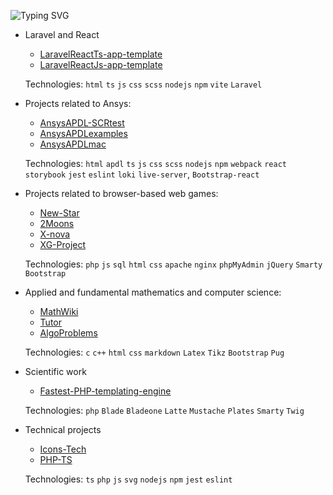 ![Typing SVG](https://readme-typing-svg.demolab.com?font=Orbitron&size=30&pause=1000&width=435&lines=My+projects+and+their+tech)
- Laravel and React
  - [LaravelReactTs-app-template](https://github.com/Yaro2709/LaravelReactTs-app-template)
  - [LaravelReactJs-app-template](https://github.com/Yaro2709/LaravelReactJs-app-template)

  Technologies: `html` `ts` `js` `css` `scss` `nodejs` `npm` `vite` `Laravel`

- Projects related to Ansys:
    - [AnsysAPDL-SCRtest](https://github.com/Yaro2709/AnsysAPDL-SCRtest)
    - [AnsysAPDLexamples](https://github.com/Yaro2709/AnsysAPDLexamples)
    - [AnsysAPDLmac](https://github.com/Yaro2709/AnsysAPDLmac)

  Technologies: `html` `apdl` `ts` `js` `css` `scss` `nodejs` `npm` `webpack` `react` `storybook` `jest` `eslint` `loki` `live-server`, `Bootstrap-react`
- Projects related to browser-based web games:
    - [New-Star](https://github.com/Yaro2709/New-Star)
    - [2Moons](https://github.com/Yaro2709/2Moons)
    - [X-nova](https://github.com/Yaro2709/X-nova)
    - [XG-Project](https://github.com/Yaro2709/XG-Project)

    Technologies: `php` `js` `sql` `html` `css` `apache` `nginx` `phpMyAdmin` `jQuery` `Smarty` `Bootstrap` 
- Applied and fundamental mathematics and computer science:
    - [MathWiki](https://github.com/Yaro2709/MathWiki)
    - [Tutor](https://github.com/Yaro2709/Tutor)
    - [AlgoProblems](https://github.com/Yaro2709/AlgoProblems)
  
    Technologies: `c` `c++` `html` `css` `markdown` `Latex` `Tikz` `Bootstrap`  `Pug`
- Scientific work
    - [Fastest-PHP-templating-engine](https://github.com/Yaro2709/Fastest-PHP-templating-engine)
  
    Technologies: `php` `Blade` `Bladeone` `Latte` `Mustache` `Plates` `Smarty` `Twig`  
- Technical projects
    - [Icons-Tech](https://github.com/Yaro2709/Icons-Tech)
    - [PHP-TS](https://github.com/Yaro2709/PHP-TS)

    Technologies: `ts` `php` `js` `svg` `nodejs` `npm` `jest` `eslint`

